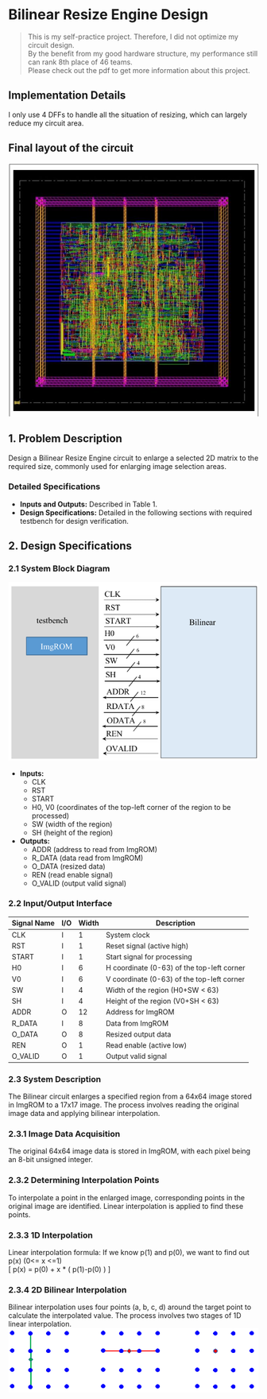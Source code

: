 # Bilinear Resize Engine Design  
> This is my self-practice project. Therefore, I did not optimize my circuit design.  
> By the benefit from my good hardware structure, my performance still can rank 8th place of 46 teams.  
> Please check out the pdf to get more information about this project.  

## Implementation Details
I only use 4 DFFs to handle all the situation of resizing, which can largely reduce my circuit area.

## Final layout of the circuit
![layout](03_APR/apr.png)

## 1. Problem Description
Design a Bilinear Resize Engine circuit to enlarge a selected 2D matrix to the required size, commonly used for enlarging image selection areas.

### Detailed Specifications
- **Inputs and Outputs:** Described in Table 1.
- **Design Specifications:** Detailed in the following sections with required testbench for design verification.

## 2. Design Specifications

### 2.1 System Block Diagram
![System Block Diagram](system_block.png)
- **Inputs:**
  - CLK
  - RST
  - START
  - H0, V0 (coordinates of the top-left corner of the region to be processed)
  - SW (width of the region)
  - SH (height of the region)
- **Outputs:**
  - ADDR (address to read from ImgROM)
  - R_DATA (data read from ImgROM)
  - O_DATA (resized data)
  - REN (read enable signal)
  - O_VALID (output valid signal)

### 2.2 Input/Output Interface
| Signal Name | I/O | Width | Description |
|-------------|-----|-------|-------------|
| CLK         | I   | 1     | System clock |
| RST         | I   | 1     | Reset signal (active high) |
| START       | I   | 1     | Start signal for processing |
| H0          | I   | 6     | H coordinate (0-63) of the top-left corner |
| V0          | I   | 6     | V coordinate (0-63) of the top-left corner |
| SW          | I   | 4     | Width of the region (H0+SW < 63) |
| SH          | I   | 4     | Height of the region (V0+SH < 63) |
| ADDR        | O   | 12    | Address for ImgROM |
| R_DATA      | I   | 8     | Data from ImgROM |
| O_DATA      | O   | 8     | Resized output data |
| REN         | O   | 1     | Read enable (active low) |
| O_VALID     | O   | 1     | Output valid signal |

### 2.3 System Description
The Bilinear circuit enlarges a specified region from a 64x64 image stored in ImgROM to a 17x17 image. The process involves reading the original image data and applying bilinear interpolation.

### 2.3.1 Image Data Acquisition
The original 64x64 image data is stored in ImgROM, with each pixel being an 8-bit unsigned integer.

### 2.3.2 Determining Interpolation Points
To interpolate a point in the enlarged image, corresponding points in the original image are identified. Linear interpolation is applied to find these points.

### 2.3.3 1D Interpolation
Linear interpolation formula:
If we know p(1) and p(0), we want to find out p(x) (0<= x <=1)   
[ p(x) = p(0) + x * ( p(1)-p(0) ) ]

### 2.3.4 2D Bilinear Interpolation
Bilinear interpolation uses four points (a, b, c, d) around the target point to calculate the interpolated value. The process involves two stages of 1D linear interpolation.
![Bilinear Interpolation Diagram](interpolation.png)

